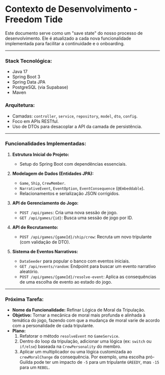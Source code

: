 # Contexto de Desenvolvimento - Freedom Tide

Este documento serve como um "save state" do nosso processo de desenvolvimento. Ele é atualizado a cada nova funcionalidade implementada para facilitar a continuidade e o onboarding.

---

### **Stack Tecnológica:**
- Java 17
- Spring Boot 3
- Spring Data JPA
- PostgreSQL (via Supabase)
- Maven

### **Arquitetura:**
- Camadas: `controller`, `service`, `repository`, `model`, `dto`, `config`.
- Foco em APIs RESTful.
- Uso de DTOs para desacoplar a API da camada de persistência.

---

### **Funcionalidades Implementadas:**

1.  **Estrutura Inicial do Projeto:**
    - Setup do Spring Boot com dependências essenciais.

2.  **Modelagem de Dados (Entidades JPA):**
    - `Game`, `Ship`, `CrewMember`.
    - `NarrativeEvent`, `EventOption`, `EventConsequence` (`@Embeddable`).
    - Relacionamentos e serialização JSON corrigidos.

3.  **API de Gerenciamento do Jogo:**
    - `POST /api/games`: Cria uma nova sessão de jogo.
    - `GET /api/games/{id}`: Busca uma sessão de jogo por ID.

4.  **API de Recrutamento:**
    - `POST /api/games/{gameId}/ship/crew`: Recruta um novo tripulante (com validação de DTO).

5.  **Sistema de Eventos Narrativos:**
    - `DataSeeder` para popular o banco com eventos iniciais.
    - `GET /api/events/random`: Endpoint para buscar um evento narrativo aleatório.
    - `POST /api/games/{gameId}/resolve-event`: Aplica as consequências de uma escolha de evento ao estado do jogo.

---

### **Próxima Tarefa:**

*   **Nome da Funcionalidade:** Refinar Lógica de Moral da Tripulação.
*   **Objetivo:** Tornar a mecânica de moral mais profunda e alinhada à temática do jogo, fazendo com que a mudança de moral varie de acordo com a personalidade de cada tripulante.
*   **Plano:**
    1.  Refatorar o método `resolveEvent` no `GameService`.
    2.  Dentro do loop da tripulação, adicionar uma lógica (ex: `switch` ou `if/else`) baseada na `CrewPersonality` do membro.
    3.  Aplicar um multiplicador ou uma lógica customizada ao `crewMoralChange` da consequência. Por exemplo, uma escolha pró-Guilda pode ter um impacto de `-5` para um tripulante `GREEDY`, mas `-15` para um `REBEL`.